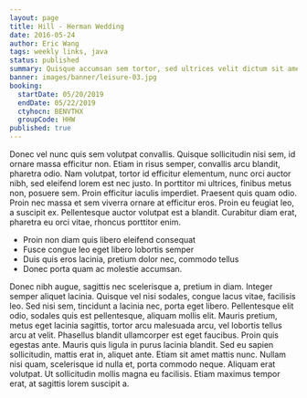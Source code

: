 ```yaml
---
layout: page
title: Hill - Herman Wedding
date: 2016-05-24
author: Eric Wang
tags: weekly links, java
status: published
summary: Quisque accumsan sem tortor, sed ultrices velit dictum sit amet.
banner: images/banner/leisure-03.jpg
booking:
  startDate: 05/20/2019
  endDate: 05/22/2019
  ctyhocn: BENVTHX
  groupCode: HHW
published: true
---
```

Donec vel nunc quis sem volutpat convallis. Quisque sollicitudin nisi sem, id ornare massa efficitur non. Etiam in risus semper, convallis arcu blandit, pharetra odio. Nam volutpat, tortor id efficitur elementum, nunc orci auctor nibh, sed eleifend lorem est nec justo. In porttitor mi ultrices, finibus metus non, posuere sem. Proin efficitur iaculis imperdiet. Praesent quis quam odio. Proin nec massa et sem viverra ornare at efficitur eros. Proin eu feugiat leo, a suscipit ex. Pellentesque auctor volutpat est a blandit. Curabitur diam erat, pharetra eu orci vitae, rhoncus porttitor enim.

* Proin non diam quis libero eleifend consequat
* Fusce congue leo eget libero lobortis semper
* Duis quis eros lacinia, pretium dolor nec, commodo tellus
* Donec porta quam ac molestie accumsan.

Donec nibh augue, sagittis nec scelerisque a, pretium in diam. Integer semper aliquet lacinia. Quisque vel nisi sodales, congue lacus vitae, facilisis leo. Sed nisi sem, tincidunt a lacinia nec, porta eget libero. Pellentesque elit odio, sodales quis est pellentesque, aliquam mollis elit. Mauris pretium, metus eget lacinia sagittis, tortor arcu malesuada arcu, vel lobortis tellus arcu at velit. Phasellus blandit ullamcorper est eget faucibus. Proin quis egestas ante. Mauris quis ligula in purus lacinia blandit. Sed eu sapien sollicitudin, mattis erat in, aliquet ante. Etiam sit amet mattis nunc. Nullam nisi quam, scelerisque id nulla et, porta commodo neque. Aliquam erat volutpat. Ut sollicitudin mollis magna eu facilisis. Etiam maximus tempor erat, at sagittis lorem suscipit a.
